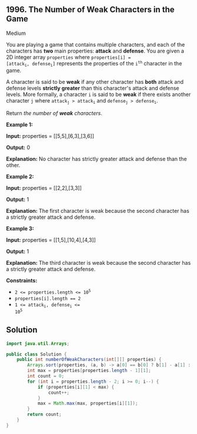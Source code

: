 ## 1996\. The Number of Weak Characters in the Game

Medium

You are playing a game that contains multiple characters, and each of the characters has **two** main properties: **attack** and **defense**. You are given a 2D integer array `properties` where <code>properties[i] = [attack<sub>i</sub>, defense<sub>i</sub>]</code> represents the properties of the <code>i<sup>th</sup></code> character in the game.

A character is said to be **weak** if any other character has **both** attack and defense levels **strictly greater** than this character's attack and defense levels. More formally, a character `i` is said to be **weak** if there exists another character `j` where <code>attack<sub>j</sub> > attack<sub>i</sub></code> and <code>defense<sub>j</sub> > defense<sub>i</sub></code>.

Return _the number of **weak** characters_.

**Example 1:**

**Input:** properties = [[5,5],[6,3],[3,6]]

**Output:** 0

**Explanation:** No character has strictly greater attack and defense than the other. 

**Example 2:**

**Input:** properties = [[2,2],[3,3]]

**Output:** 1

**Explanation:** The first character is weak because the second character has a strictly greater attack and defense. 

**Example 3:**

**Input:** properties = [[1,5],[10,4],[4,3]]

**Output:** 1

**Explanation:** The third character is weak because the second character has a strictly greater attack and defense. 

**Constraints:**

*   <code>2 <= properties.length <= 10<sup>5</sup></code>
*   `properties[i].length == 2`
*   <code>1 <= attack<sub>i</sub>, defense<sub>i</sub> <= 10<sup>5</sup></code>

## Solution

```java
import java.util.Arrays;

public class Solution {
    public int numberOfWeakCharacters(int[][] properties) {
        Arrays.sort(properties, (a, b) -> a[0] == b[0] ? b[1] - a[1] : a[0] - b[0]);
        int max = properties[properties.length - 1][1];
        int count = 0;
        for (int i = properties.length - 2; i >= 0; i--) {
            if (properties[i][1] < max) {
                count++;
            }
            max = Math.max(max, properties[i][1]);
        }
        return count;
    }
}
```